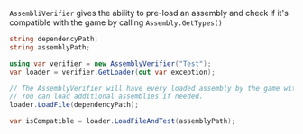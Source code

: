 ``AssembliVerifier`` gives the ability to pre-load an assembly and check if it's compatible with the game by calling ``Assembly.GetTypes()``
```csharp
string dependencyPath;
string assemblyPath;

using var verifier = new AssemblyVerifier("Test");
var loader = verifier.GetLoader(out var exception);

// The AssemblyVerifier will have every loaded assembly by the game within itself.
// You can load additional assemblies if needed.
loader.LoadFile(dependencyPath);

var isCompatible = loader.LoadFileAndTest(assemblyPath);
```